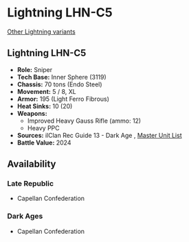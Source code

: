 # Lightning LHN-C5 

[Other Lightning variants](../lightning.md) 

## Lightning LHN-C5 

- **Role:** Sniper 
- **Tech Base:** Inner Sphere (3119) 
- **Chassis:** 70 tons (Endo Steel) 
- **Movement:** 5 / 8, XL 
- **Armor:** 195 (Light Ferro Fibrous) 
- **Heat Sinks:** 10 (20) 
- **Weapons:** 
  - Improved Heavy Gauss Rifle (ammo: 12) 
  - Heavy PPC 
- **Sources:** ilClan Rec Guide 13 - Dark Age , [Master Unit List](http://masterunitlist.info/Unit/Details/8170/lightning-lhn-c5) 
- **Battle Value:** 2024 

## Availability 

### Late Republic 

- Capellan Confederation 

### Dark Ages 

- Capellan Confederation 

